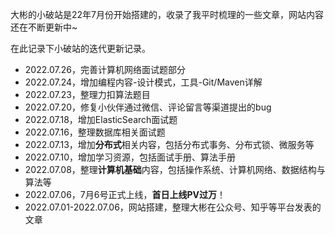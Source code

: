 大彬的小破站是22年7月份开始搭建的，收录了我平时梳理的一些文章，网站内容还在不断更新中~

在此记录下小破站的迭代更新记录。

- 2022.07.26，完善计算机网络面试题部分
- 2022.07.24，增加编程内容-设计模式，工具-Git/Maven详解
- 2022.07.23，整理力扣算法题目
- 2022.07.20，修复小伙伴通过微信、评论留言等渠道提出的bug
- 2022.07.18，增加ElasticSearch面试题
- 2022.07.16，整理数据库相关面试题
- 2022.07.13，增加**分布式**相关内容，包括分布式事务、分布式锁、微服务等
- 2022.07.10，增加学习资源，包括面试手册、算法手册
- 2022.07.08，整理**计算机基础**内容，包括操作系统、计算机网络、数据结构与算法等
- 2022.07.06，7月6号正式上线，**首日上线PV过万**！
- 2022.07.01-2022.07.06，网站搭建，整理大彬在公众号、知乎等平台发表的文章